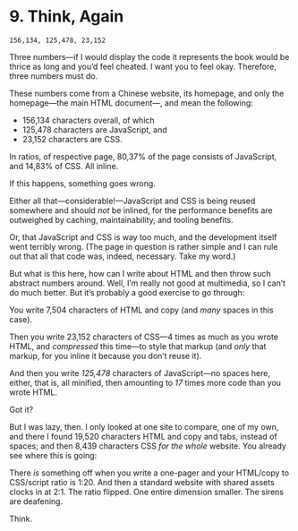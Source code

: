 # 9. Think, Again

```
156,134, 125,478, 23,152  
```

Three numbers—if I would display the code it represents the book would be thrice as long and you’d feel cheated. I want you to feel okay. Therefore, three numbers must do.

These numbers come from a Chinese website, its homepage, and only the homepage—the main HTML document—, and mean the following:

* 156,134 characters overall, of which
* 125,478 characters are JavaScript, and
* 23,152 characters are CSS.

In ratios, of respective page, 80,37% of the page consists of JavaScript, and 14,83% of CSS. All inline.

If this happens, something goes wrong.

Either all that—considerable!—JavaScript and CSS is being reused somewhere and should _not_ be inlined, for the performance benefits are outweighed by caching, maintainability, and tooling benefits.

Or, that JavaScript and CSS is way too much, and the development itself went terribly wrong. (The page in question is rather simple and I can rule out that all that code was, indeed, necessary. Take my word.)

But what is this here, how can I write about HTML and then throw such abstract numbers around. Well, I’m really not good at multimedia, so I can’t do much better. But it’s probably a good exercise to go through:

You write 7,504 characters of HTML and copy (and _many_ spaces in this case).

Then you write 23,152 characters of CSS—4 times as much as you wrote HTML, and _compressed_ this time—to style that markup (and _only_ that markup, for you inline it because you don’t reuse it).

And then you write _125,478_ characters of JavaScript—no spaces here, either, that is, all minified, then amounting to _17_ times more code than you wrote HTML.

Got it?

But I was lazy, then. I only looked at one site to compare, one of my own, and there I found 19,520 characters HTML and copy and tabs, instead of spaces; and then 8,439 characters CSS _for the whole_ website. You already see where this is going:

There _is_ something off when you write a one-pager and your HTML/copy to CSS/script ratio is 1:20. And then a standard website with shared assets clocks in at 2:1. The ratio flipped. One entire dimension smaller. The sirens are deafening.

Think.